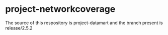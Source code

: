 # project-networkcoverage

The source of this respository is project-datamart and the branch present is release/2.5.2

